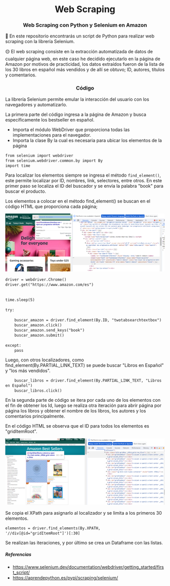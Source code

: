 # <div align="center">Web Scraping</div>

### <div align="center">Web Scraping con Python y Selenium en Amazon</div>



:bookmark_tabs: En este repositorio encontrarás un script de Python para realizar web scraping con la librería Selenium.


:yellow_circle: El web scraping consiste en la extracción automatizada de datos de cualquier página web, en este caso he decidido ejecutarlo en la página de Amazon por motivos de practicidad, los datos extraídos fueron de la lista de los 30 libros en español más vendidos y de allí se obtuvo;  ID, autores, títulos y comentarios. 

### <div align="center">Código</div>

La librería Selenium permite emular la interacción del usuario con los navegadores y automatizarlo. 

La primera parte del código ingresa a la página de Amazon y busca específicamente los bestseller en español. 

- Importa el módulo WebDriver que proporciona todas las implementaciones para el navegador. 
- Importa la clase By la cual es necesaria para ubicar los elementos de la página
  
```
from selenium import webdriver
from selenium.webdriver.common.by import By
import time
```

Para localizar los elementos siempre se ingresa el método ``` find_element() ```, este permite localizar por ID, nombres, link, selectores, entre otros. En este primer paso se localiza el ID del buscador y se envía la palabra "book" para buscar el producto. 

Los elementos a colocar en el método find_element() se buscan en el código HTML que proporciona cada página;


![ID del buscador de Amazon](id_buscador_amazon.png)



```
driver = webdriver.Chrome()
driver.get("https://www.amazon.com/es")


time.sleep(5)

try:
    
    buscar_amazon = driver.find_element(By.ID, "twotabsearchtextbox")
    buscar_amazon.click()
    buscar_amazon.send_keys("book")
    buscar_amazon.submit()
    
except:
    pass

```

Luego, con otros localizadores, como find_element(By.PARTIAL_LINK_TEXT) se puede buscar "Libros en Español" y "los más vendidos".

```    
    buscar_libros = driver.find_element(By.PARTIAL_LINK_TEXT, "Libros en Español")
    buscar_libros.click()

```


En la segunda parte de código se itera por cada uno de los elementos con el fin de obtener los Id, luego se realiza otra iteración para abrir página por página los libros y obtener el nombre de los libros, los autores y los comentarios principalmente. 

En el código HTML se observa que el ID para todos los elementos es "gridItemRoot". 

![ID de los elementos](elementos_amazon.png)

Se copia el XPath para asignarlo al localizador y se limita a los primeros 30 elementos.

```
elementos = driver.find_elements(By.XPATH, '//div[@id="gridItemRoot"]')[:30]

```

Se realizan las iteraciones, y por último se crea un Dataframe con las listas.

##### Referencias
- https://www.selenium.dev/documentation/webdriver/getting_started/first_script/
- https://aprendepython.es/pypi/scraping/selenium/


